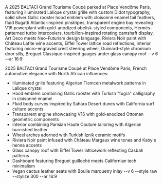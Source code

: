 
A 2025 BALTACI Grand Tourisme Coupé parked at Place Vendôme Paris, featuring illuminated Lalique crystal grille with custom Didot typography, solid silver Gallic rooster hood emblem with cloisonné enamel tail feathers, fluid Bugatti Atlantic-inspired pinstripes, transparent engine bay revealing V16 powerplant with gold-anodized obelisk-styled components, Hermès-patterned turbo intercoolers, tourbillon-inspired rotating camshaft display, Art Deco meets Neo-Futurism design language, Riviera Noir paint with Château Lafite wine accents, Eiffel Tower lattice road reflections, interior featuring micro-engraved crest steering wheel, Guimard-style chromium door sills, Breguet Classique-inspired gauges under glass canopy roof --v 6 --ar 16:9


2025 BALTACI Grand Tourisme Coupé at Place Vendôme Paris, French automotive elegance with North African influences: 
- Illuminated grille featuring Algerian Tlemcen metalwork patterns in Lalique crystal
- Hood emblem combining Gallic rooster with Turkish "tugra" calligraphy in cloisonné enamel
- Fluid body curves inspired by Sahara Desert dunes with California surf culture accents
- Transparent engine showcasing V16 with gold-anodized Ottoman geometric components
- Interior combining Parisian Haute Couture tailoring with Algerian burnished leather
- Wheel arches adorned with Turkish Iznik ceramic motifs
- Riviera Noir paint infused with Château Margaux wine tones and Kabyle henna accents
- Glass canopy roof with Eiffel Tower latticework reflecting Casbah patterns
- Dashboard featuring Breguet guilloché meets Californian tech minimalism
- Vegan cactus leather seats with Boulle marquetry inlay --v 6 --style raw --stylize 300 --ar 16:9